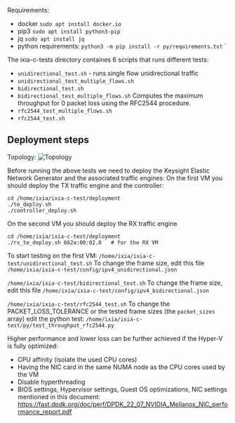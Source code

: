 Requirements:
- docker `sudo apt install docker.io`    
- pip3   `sudo apt install python3-pip`    
- jq     `sudo apt install jq`
- python requirements: `python3 -m pip install -r py/requirements.txt`
` 

The ixia-c-tests directory containes 6 scripts that runs different tests:
- `unidirectional_test.sh` - runs single flow unidirectional traffic
- `unidirectional_test_multiple_flows.sh`
- `bidirectional_test.sh`
- `bidirectional_test_multiple_flows.sh`
Computes the maximum throughput for 0 packet loss using the RFC2544 procedure.
- `rfc2544_test_multiple_flows.sh`
- `rfc2544_test.sh`

## Deployment steps     
Topology:
![Topology](/configs/ "Text to show on mouseover")

Before running the above tests we need to deploy the Keysight Elastic Network Generator and the associated traffic engines:
On the first VM you should deploy the TX traffic engine and the controller:
```
cd /home/ixia/ixia-c-test/deployment
./te_deploy.sh
./controller_deploy.sh
```

On the second VM you should deploy the RX traffic engine
```
cd /home/ixia/ixia-c-test/deployment
./rx_te_deploy.sh 662a:00:02.0   # for the RX VM
```

To start testing on the first VM:
`/home/ixia/ixia-c-test/unidirectional_test.sh`
To change the frame size, edit this file `/home/ixia/ixia-c-test/config/ipv4_unidirectional.json`

`/home/ixia/ixia-c-test/bidirectional_test.sh`
To change the frame size, edit this file `/home/ixia/ixia-c-test/config/ipv4_bidirectional.json`

`/home/ixia/ixia-c-test/rfc2544_test.sh`
To change the PACKET_LOSS_TOLERANCE or the tested frame sizes (the `packet_sizes` array) edit the python test: `/home/ixia/ixia-c-test/py/test_throughput_rfc2544.py`


Higher performance and lower loss can be further achieved if the Hyper-V is fully optimized:
- CPU affinity (isolate the used CPU cores)
- Having the NIC card in the same NUMA node as the CPU cores used by the VM
- Disable hyperthreading
- BIOS settings, Hypervisor settings, Guest OS optimizations, NIC settings mentioned in this document:
https://fast.dpdk.org/doc/perf/DPDK_22_07_NVIDIA_Mellanox_NIC_performance_report.pdf 



